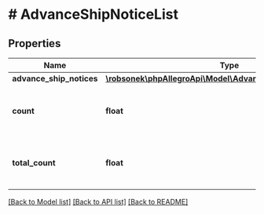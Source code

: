 # # AdvanceShipNoticeList

## Properties

Name | Type | Description | Notes
------------ | ------------- | ------------- | -------------
**advance_ship_notices** | [**\robsonek\phpAllegroApi\Model\AdvanceShipNoticeResponse[]**](AdvanceShipNoticeResponse.md) |  |
**count** | **float** | A number of Advance Ship Notices in response. |
**total_count** | **float** | A number of Advance Ship Notices in total. |

[[Back to Model list]](../../README.md#models) [[Back to API list]](../../README.md#endpoints) [[Back to README]](../../README.md)
